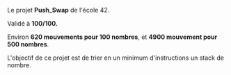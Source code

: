 Le projet **Push_Swap** de l'école 42.

Validé à **100/100.**

Environ **620 mouvements pour 100 nombres**, et **4900 mouvement pour 500 nombres**.

L'objectif de ce projet est de trier en un minimum d'instructions un stack de nombre.




